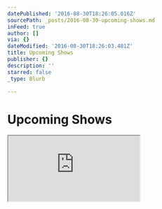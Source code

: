 ```yaml
---
datePublished: '2016-08-30T18:26:05.016Z'
sourcePath: _posts/2016-08-30-upcoming-shows.md
inFeed: true
author: []
via: {}
dateModified: '2016-08-30T18:26:03.481Z'
title: Upcoming Shows
publisher: {}
description: ''
starred: false
_type: Blurb

---
```

# Upcoming Shows

<iframe src="https://the-grid.github.io/ed-userhtml/?g=eJyNkk2P0zAQhv9KFLS9ZZMtDaC07oobB-BAuaEqcuxJYtUfkT3ebvn1TJy2ggOCHCLPeD6f1zupXjKheQgsPys5ALaq99xAngW8aGC5VGHS_NIoq5WFotNOnLYUimNTV9X0uh1BDSM2dT0bhvtB2abaTlxKZQc6dc5L8HTI97ul9t8aesHyEXEKTVmez-dHDy_gO8tROfsonCmvCcJJKEc0ul0cJfeoArbrd-836_WH51tdyer1iptpO7mAINvuwv6MXE1n8UNCUIM9Mgk9jxqTr-PiNHgXraRm2vkje1i_Xb50T0BcxDkHudIgkzOM7twaPh1ZtdjqJxyZiAGdybOEjOVPVfWQZwuzm5X2XzCxvCIQwjtNtAeWW0fUyoXQfvebWL1zCL7tPLcz57tciwAFuqkpahKkdxaLeZLmqbqZPTdKX5qPXnE9qyLAUq39jmejh_4fGnTUsJi8M252lbQzNSsCaF2YGJQonC0URgvhOaJpBfHnxJfxtgeO0UNo6UmhV12cC6zmIANSRcMW3ZInuOgFsE_fv3yu28MM9iBGkFFDuha0Bg19zbiyONAMWZohc-mxZhyzb2n-r_f58wyJEBD7ttPcnu7gEF6xkCCcT7GNdRa2SfzmzWazIU7_VX9XchLsRrQkxa7_XxDzPHk" style=""></iframe>